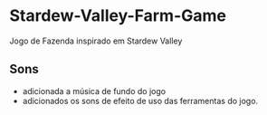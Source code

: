 # Stardew-Valley-Farm-Game
Jogo de Fazenda inspirado em Stardew Valley

## Sons
- adicionada a música de fundo do jogo
- adicionados os sons de efeito de uso das ferramentas do jogo.


